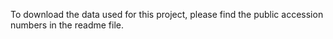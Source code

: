 To download the data used for this project, please find the public accession numbers in the readme file.
